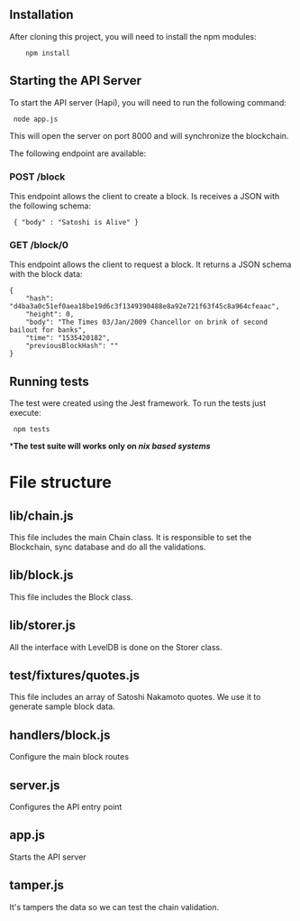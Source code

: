 ## Installation
After cloning this project, you will need to install the npm modules:

```
    npm install
```

## Starting the API Server
To start the API server (Hapi), you will need to run the following command:
```
 node app.js
```

This will open the server on port 8000 and will synchronize the blockchain.

The following endpoint are available:

### POST /block
This endpoint allows the client to create a block. Is receives a JSON with the following schema:

```
 { "body" : "Satoshi is Alive" }
```


### GET /block/0
This endpoint allows the client to request a block. It returns a JSON schema with the block data:

```
{
    "hash": "d4ba3a0c51ef0aea18be19d6c3f1349390488e8a92e721f63f45c8a964cfeaac",
    "height": 0,
    "body": "The Times 03/Jan/2009 Chancellor on brink of second bailout for banks",
    "time": "1535420182",
    "previousBlockHash": ""
}
```

## Running tests
The test were created using the Jest framework. To run the tests just execute:

```
 npm tests
```
***The test suite will works only on *nix based systems***

# File structure

## lib/chain.js
This file includes the main Chain class. It is responsible to set the Blockchain, sync database and do all the validations.

## lib/block.js
This file includes the Block class.

## lib/storer.js
All the interface with LevelDB is done on the Storer class.

## test/fixtures/quotes.js
This file includes an array of Satoshi Nakamoto quotes. We use it to generate sample block data.

## handlers/block.js
Configure the main block routes

## server.js
Configures the API entry point

## app.js
Starts the API server

## tamper.js
It's tampers the data so we can test the chain validation.
